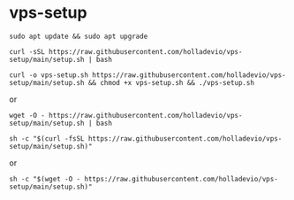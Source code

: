 # vps-setup

```shell
sudo apt update && sudo apt upgrade
```

```shell
curl -sSL https://raw.githubusercontent.com/holladevio/vps-setup/main/setup.sh | bash
```
```shell
curl -o vps-setup.sh https://raw.githubusercontent.com/holladevio/vps-setup/main/setup.sh && chmod +x vps-setup.sh && ./vps-setup.sh
```
or
```shell
wget -O - https://raw.githubusercontent.com/holladevio/vps-setup/main/setup.sh | bash
```

```shell
sh -c "$(curl -fsSL https://raw.githubusercontent.com/holladevio/vps-setup/main/setup.sh)"
```
or
```shell
sh -c "$(wget -O - https://raw.githubusercontent.com/holladevio/vps-setup/main/setup.sh)"
```
